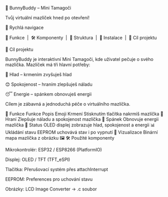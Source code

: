 🐰 BunnyBuddy – Mini Tamagoči


Tvůj virtuální mazlíček hned po otevření!

🌈 Rychlá navigace

🍎 Funkce
  |  🛠️ Komponenty
  |  📂 Struktura
  |  🔧 Instalace
  |  🎯 Cíl projektu

🎯 Cíl projektu

BunnyBuddy je interaktivní Mini Tamagoči, kde uživatel pečuje o svého mazlíčka. Mazlíček má tři hlavní potřeby:

🍎 Hlad – krmením zvyšuješ hlad

😊 Spokojenost – hraním zlepšuješ náladu

😴 Energie – spánkem obnovuješ energii

Cílem je zábavná a jednoduchá péče o virtuálního mazlíčka.

🍎 Funkce
Funkce	Popis	Emoji
Krmení	Stisknutím tlačítka nakrmíš mazlíčka	🍎
Hraní	Zlepšuje náladu a spokojenost mazlíčka	🎾
Spánek	Obnovuje energii mazlíčka	🛌
Status	OLED displej zobrazuje hlad, spokojenost a energii	📊
Ukládání stavu	EEPROM uchovává stav i po vypnutí	💾
Vizualizace	Binární mapa mazlíčka z obrázku	🖼️
🛠️ Použité komponenty

Mikrokontrolér: ESP32 / ESP8266 (PlatformIO)

Displej: OLED / TFT (TFT_eSPI)

Tlačítka: Přerušovací systém přes attachInterrupt

EEPROM: Preferences pro uchování stavu

Obrázky: LCD Image Converter → .c soubor
